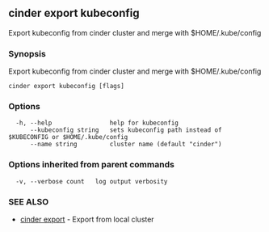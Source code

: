 ## cinder export kubeconfig

Export kubeconfig from cinder cluster and merge with $HOME/.kube/config

### Synopsis

Export kubeconfig from cinder cluster and merge with $HOME/.kube/config

```
cinder export kubeconfig [flags]
```

### Options

```
  -h, --help                help for kubeconfig
      --kubeconfig string   sets kubeconfig path instead of $KUBECONFIG or $HOME/.kube/config
      --name string         cluster name (default "cinder")
```

### Options inherited from parent commands

```
  -v, --verbose count   log output verbosity
```

### SEE ALSO

* [cinder export](cinder-export.md)	 - Export from local cluster

